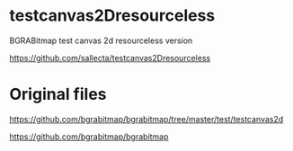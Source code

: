 # testcanvas2Dresourceless
BGRABitmap test canvas 2d resourceless version

https://github.com/sallecta/testcanvas2Dresourceless

# Original files
https://github.com/bgrabitmap/bgrabitmap/tree/master/test/testcanvas2d

https://github.com/bgrabitmap/bgrabitmap
